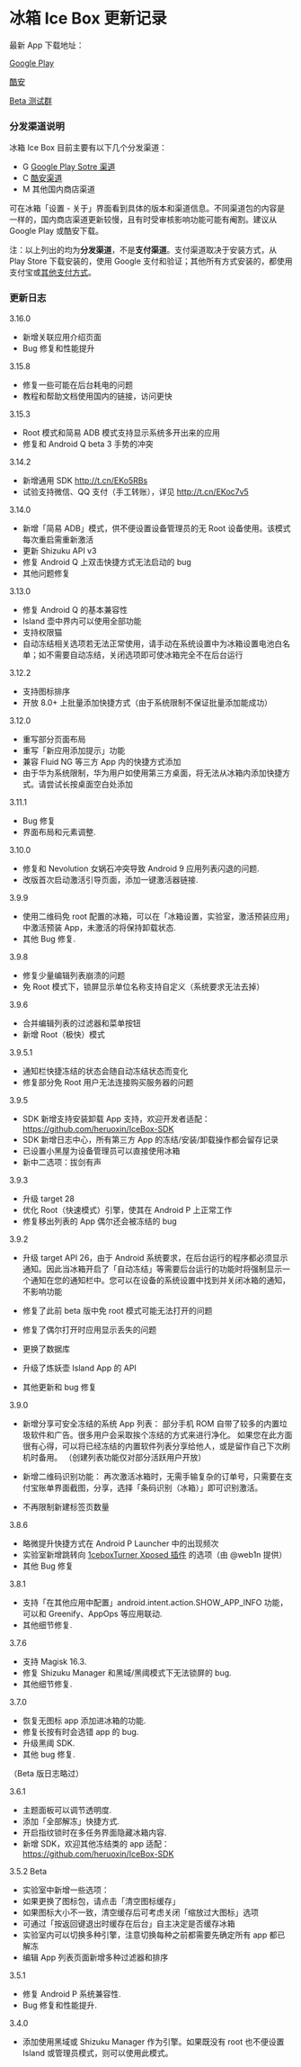 <script src="/main.js?raw=true"></script>

# 冰箱 Ice Box 更新记录

最新 App 下载地址：

[Google Play](https://play.google.com/store/apps/details?id=com.catchingnow.icebox)

[酷安](https://coolapk.com/apk/com.catchingnow.icebox)

[Beta 测试群](https://t.me/iceboxapp)

### 分发渠道说明

冰箱 Ice Box 目前主要有以下几个分发渠道：

- G [Google Play Sotre 渠道](https://play.google.com/store/apps/details?id=com.catchingnow.icebox)
- C [酷安渠道](https://coolapk.com/apk/com.catchingnow.icebox)
- M 其他国内商店渠道

可在冰箱「设置 - 关于」界面看到具体的版本和渠道信息。不同渠道包的内容是一样的，国内商店渠道更新较慢，且有时受审核影响功能可能有阉割。建议从 Google Play 或酷安下载。

注：以上列出的均为**分发渠道**，不是**支付渠道**。支付渠道取决于安装方式，从 Play Store 下载安装的，使用 Google 支付和验证；其他所有方式安装的，都使用支付宝或[其他支付方式](https://iceboxdoc.catchingnow.com/%E5%85%B6%E4%BB%96%E6%94%AF%E4%BB%98%E6%96%B9%E5%BC%8F)。

### 更新日志

3.16.0
- 新增关联应用介绍页面
- Bug 修复和性能提升

3.15.8
- 修复一些可能在后台耗电的问题
- 教程和帮助文档使用国内的链接，访问更快

3.15.3
- Root 模式和简易 ADB 模式支持显示系统多开出来的应用
- 修复和 Android Q beta 3 手势的冲突

3.14.2

- 新增通用 SDK <http://t.cn/EKo5RBs>
- 试验支持微信、QQ 支付（手工转账），详见 <http://t.cn/EKoc7v5>

3.14.0

- 新增「简易 ADB」模式，供不便设置设备管理员的无 Root 设备使用。该模式每次重启需重新激活
- 更新 Shizuku API v3
- 修复 Android Q 上双击快捷方式无法启动的 bug
- 其他问题修复

3.13.0

- 修复 Android Q 的基本兼容性
- Island 壶中界内可以使用全部功能
- 支持权限猫
- 自动冻结相关选项若无法正常使用，请手动在系统设置中为冰箱设置电池白名单；如不需要自动冻结，关闭选项即可使冰箱完全不在后台运行

3.12.2

- 支持图标排序
- 开放 8.0+ 上批量添加快捷方式（由于系统限制不保证批量添加能成功）

3.12.0

- 重写部分页面布局
- 重写「新应用添加提示」功能
- 兼容 Fluid NG 等三方 App 内的快捷方式添加
- 由于华为系统限制，华为用户如使用第三方桌面，将无法从冰箱内添加快捷方式。请尝试长按桌面空白处添加

3.11.1

- Bug 修复
- 界面布局和元素调整. 


3.10.0

- 修复和 Nevolution 女娲石冲突导致 Android 9 应用列表闪退的问题. 
- 改版首次启动激活引导页面，添加一键激活器链接. 


3.9.9

- 使用二维码免 root 配置的冰箱，可以在「冰箱设置，实验室，激活预装应用」中激活预装 App，未激活的将保持卸载状态. 
- 其他 Bug 修复. 


3.9.8

- 修复少量编辑列表崩溃的问题
- 免 Root 模式下，锁屏显示单位名称支持自定义（系统要求无法去掉）

3.9.6

- 合并编辑列表的过滤器和菜单按钮
- 新增 Root（极快）模式

3.9.5.1

- 通知栏快捷冻结的状态会随自动冻结状态而变化
- 修复部分免 Root 用户无法连接购买服务器的问题

3.9.5

- SDK 新增支持安装卸载 App 支持，欢迎开发者适配： <https://github.com/heruoxin/IceBox-SDK>
- SDK 新增日志中心，所有第三方 App 的冻结/安装/卸载操作都会留存记录
- 已设置小黑屋为设备管理员可以直接使用冰箱
- 新中二选项：拔剑有声


3.9.3

- 升级 target 28
- 优化 Root（快速模式）引擎，使其在 Android P 上正常工作
- 修复移出列表的 App 偶尔还会被冻结的 bug


3.9.2

- 升级 target API 26，由于 Android 系统要求，在后台运行的程序都必须显示通知。因此当冰箱开启了「自动冻结」等需要后台运行的功能时将强制显示一个通知在您的通知栏中。您可以在设备的系统设置中找到并关闭冰箱的通知，不影响功能

- 修复了此前 beta 版中免 root 模式可能无法打开的问题
- 修复了偶尔打开时应用显示丢失的问题
- 更换了数据库
- 升级了炼妖壶 Island App 的 API
- 其他更新和 bug 修复


3.9.0

- 新增分享可安全冻结的系统 App 列表：
部分手机 ROM 自带了较多的内置垃圾软件和广告。很多用户会采取挨个冻结的方式来进行净化。
如果您在此方面很有心得，可以将已经冻结的内置软件列表分享给他人，或是留作自己下次刷机时备用。
（创建列表功能仅对部分活跃用户开放）

- 新增二维码识别功能：
再次激活冰箱时，无需手输复杂的订单号，只需要在支付宝账单界面截图，分享，选择「条码识别（冰箱）」即可识别激活。

- 不再限制新建标签页数量


3.8.6
- 略微提升快捷方式在 Android P Launcher 中的出现频次
- 实验室新增跳转向 [1ceboxTurner Xposed 插件](https://repo.xposed.info/module/gs.https.icebox.tuner) 的选项（由 @web1n 提供）
- 其他 Bug 修复

3.8.1
- 支持「在其他应用中配置」android.intent.action.SHOW_APP_INFO 功能，可以和 Greenify、AppOps 等应用联动. 
- 其他细节修复. 

3.7.6
- 支持 Magisk 16.3.
- 修复 Shizuku Manager 和黑域/黑阈模式下无法锁屏的 bug.
- 其他细节修复.

3.7.0 
- 恢复无图标 app 添加进冰箱的功能.
- 修复长按有时会选错 app 的 bug. 
- 升级黑阈 SDK.
- 其他 bug 修复.

（Beta 版日志略过）

3.6.1
- 主题面板可以调节透明度. 
- 添加「全部解冻」快捷方式.
- 开启指纹锁时在多任务界面隐藏冰箱内容. 
- 新增 SDK，欢迎其他冻结类的 app 适配： <https://github.com/heruoxin/IceBox-SDK>


3.5.2 Beta
- 实验室中新增一些选项：
- 如果更换了图标包，请点击「清空图标缓存」
- 如果图标大小不一致，清空缓存后可考虑关闭「缩放过大图标」选项
- 可通过「按返回键退出时缓存在后台」自主决定是否缓存冰箱
- 实验室内可以切换多种引擎，注意切换每种之前都需要先确定所有 app 都已解冻
- 编辑 App 列表页面新增多种过滤器和排序


3.5.1
- 修复 Android P 系统兼容性.
- Bug 修复和性能提升.


3.4.0
- 添加使用黑域或 Shizuku Manager 作为引擎。如果既没有 root 也不便设置 Island 或管理员模式，则可以使用此模式。
